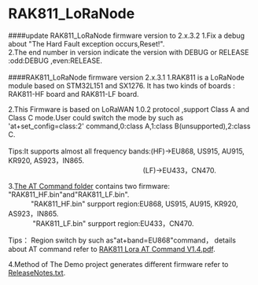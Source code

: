 # RAK811_LoRaNode
####update RAK811_LoRaNode firmware version to 2.x.3.2
1.Fix a debug about "The Hard Fault exception occurs,Reset!".<br>
2.The end number in version indicate the version with DEBUG or RELEASE :odd:DEBUG ,even:RELEASE.<br><br>
####RAK811_LoRaNode firmware version 2.x.3.1
1.RAK811 is a LoRaNode module  based on STM32L151 and SX1276. It has two kinds of boards : RAK811-HF board and RAK811-LF board.

2.This Firmware is based on LoRaWAN 1.0.2 protocol ,support Class A and Class C mode.User could switch the mode by such as 'at+set_config=class:2' command,0:class A,1:class B(unsupported),2:class C.<br><br>
Tips:It supports almost all frequency bands:(HF)->EU868, US915, AU915, KR920, AS923，IN865.<br>
　　 　　　　　　　　　　　　　　　　　        (LF)->EU433，CN470.<br>

3.[The AT Command folder](https://github.com/RAKWireless/RAK811_LoRaNode/tree/master/doc/AT%20Command "AT Firmware") contains two firmware: "RAK811_HF.bin"and"RAK811_LF.bin". <br> 
　　 　"RAK811_HF.bin" surpport region:EU868, US915, AU915, KR920, AS923，IN865.<br> 　　 　
"RAK811_LF.bin" surpport region:EU433，CN470.<br>

Tips：  Region switch by such as"at+band=EU868"command，
  details about AT command refer to [RAK811 Lora AT Command V1.4.pdf](https://github.com/RAKWireless/RAK811_LoRaNode/blob/master/doc/Software/RAK811%C2%A0Lora%C2%A0AT%C2%A0Command%C2%A0V1.4.pdf).   <br>
  
4.Method of The Demo project generates different firmware refer to [ReleaseNotes.txt](https://github.com/RAKWireless/RAK811_LoRaNode/blob/master/src/board/RAK811/ReleaseNotes.txt).
